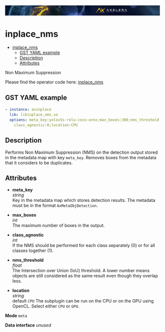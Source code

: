 ![](/docs/images/Ax_Page_Banner_2500x168_01.png)
# inplace_nms

- [inplace\_nms](#inplace_nms)
  - [GST YAML example](#gst-yaml-example)
  - [Description](#description)
  - [Attributes](#attributes)

Non Maximum Suppression

Please find the operator code here:
[inplace_nms](/operators/src/AxInPlaceNms.cpp)

## GST YAML example

```yaml
- instance: axinplace
  lib: libinplace_nms.so
  options: meta_key:yolov5s-relu-coco-onnx;max_boxes:300;nms_threshold:0.45;
    class_agnostic:0;location:CPU
```

## Description
Performs Non Maximum Suppression (NMS) on the detection output stored in the
metadata map with key `meta_key`. Removes boxes from the metadata that it
considers to be duplicates.

## Attributes
*   **meta_key**<br>
    *string*<br>
    Key in the metadata map which stores detection results. The metadata must be
    in the format `AxMetaObjDetection`.

*   **max_boxes**<br>
    *int*<br>
    The maximum number of boxes in the output.

*   **class_agnostic**<br>
    *int*<br>
    If the NMS should be performed for each class separately (0) or for all
    classes together (1).

*   **nms_threshold**<br>
    *float*<br>
    The Intersection over Union (IoU) threshold. A lower number means objects
    are still considered as the same result even though they overlap less.

*   **location**<br>
    *string*<br>
    default `CPU` The subplugin can be run on the CPU or on the GPU using
    OpenCL. Select either `CPU` or `GPU`.

**Mode** `meta`

**Data interface** *unused*
